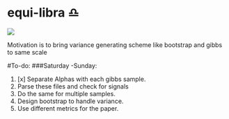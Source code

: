 # equi-libra :libra:
![](http://cdn.astrology-zodiac-signs.com/images/Libra-w.png)<sup id="a1"></sup>

Motivation is to bring variance generating scheme like bootstrap and gibbs to same scale 

#To-do:
###Saturday -Sunday:

1. [x] Separate Alphas with each gibbs sample.
2. Parse these files and check for signals
3. Do the same for multiple samples.
4. Design bootstrap to handle variance.
5. Use different metrics for the paper.
